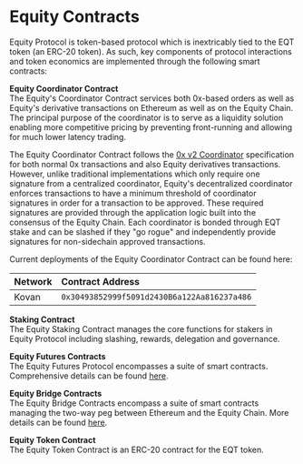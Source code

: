 # Equity Contracts

Equity Protocol is token-based protocol which is inextricably tied to the EQT token \(an ERC-20 token\). As such, key components of protocol interactions and token economics are implemented through the following smart contracts:

**Equity Coordinator Contract**  
The Equity's Coordinator Contract services both 0x-based orders as well as Equity's derivative transactions on Ethereum as well as on the Equity Chain. The principal purpose of the coordinator is to serve as a liquidity solution enabling more competitive pricing by preventing front-running and allowing for much lower latency trading.

The Equity Coordinator Contract follows the [0x v2 Coordinator](https://github.com/0xProject/0x-protocol-specification/blob/master/v2/coordinator-specification.md) specification for both normal 0x transactions and also Equity derivatives transactions. However, unlike traditional implementations which only require one signature from a centralized coordinator, Equity's decentralized coordinator enforces transactions to have a minimum threshold of coordinator signatures in order for a transaction to be approved. These required signatures are provided through the application logic built into the consensus of the Equity Chain. Each coordinator is bonded through EQT stake and can be slashed if they "go rogue" and independently provide signatures for non-sidechain approved transactions.

Current deployments of the Equity Coordinator Contract can be found here:

| Network | Contract Address |
| :--- | :--- |
| Kovan | `0x30493852999f5091d2430B6a122Aa816237a486` |

**Staking Contract**  
The Equity Staking Contract manages the core functions for stakers in Equity Protocol including slashing, rewards, delegation and governance.

**Equity Futures Contracts**  
The Equity Futures Protocol encompasses a suite of smart contracts. Comprehensive details can be found [here](https://github.com/EquityLabs/Equity-futures).

**Equity Bridge Contracts**  
The Equity Bridge Contracts encompass a suite of smart contracts managing the two-way peg between Ethereum and the Equity Chain. More details can be found [here](https://github.com/EquityLabs/Equity-core).

**Equity Token Contract**  
The Equity Token Contract is an ERC-20 contract for the EQT token.

